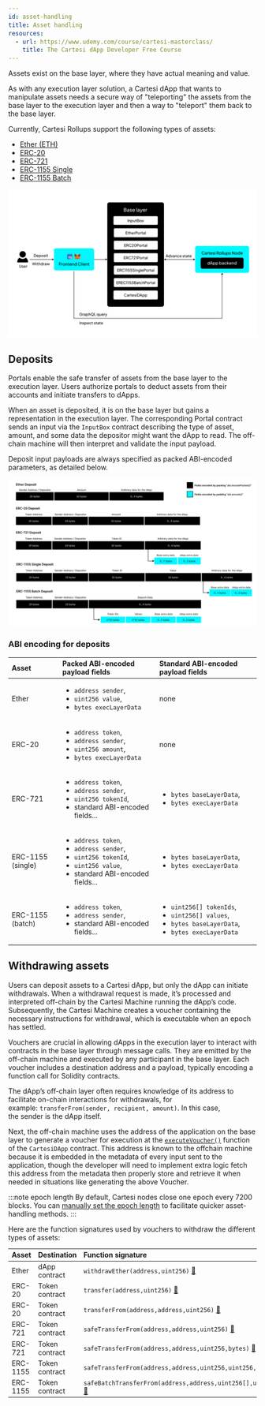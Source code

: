 ```yaml
---
id: asset-handling
title: Asset handling
resources:
  - url: https://www.udemy.com/course/cartesi-masterclass/
    title: The Cartesi dApp Developer Free Course
---
```


Assets exist on the base layer, where they have actual meaning and value.

As with any execution layer solution, a Cartesi dApp that wants to manipulate assets needs a secure way of "teleporting" the assets from the base layer to the execution layer and then a way to "teleport" them back to the base layer.

Currently, Cartesi Rollups support the following types of assets:

- [Ether (ETH)](../api-reference/contracts/portals/EtherPortal.md)
- [ERC-20](../api-reference/contracts/portals/ERC20Portal.md)
- [ERC-721](../api-reference/contracts/portals/ERC721Portal.md)
- [ERC-1155 Single](../api-reference/contracts/portals/ERC1155SinglePortal.md)
- [ERC-1155 Batch](../api-reference/contracts/portals/ERC1155BatchPortal.md)

![img](../../..//static/img/v2.0/onchain-contracts.jpg)

## Deposits

Portals enable the safe transfer of assets from the base layer to the execution layer. Users authorize portals to deduct assets from their accounts and initiate transfers to dApps.

When an asset is deposited, it is on the base layer but gains a representation in the execution layer. The corresponding Portal contract sends an input via the `InputBox` contract describing the type of asset, amount, and some data the depositor might want the dApp to read. The off-chain machine will then interpret and validate the input payload.

Deposit input payloads are always specified as packed ABI-encoded parameters, as detailed below.

![img](../../..//static/img/v2.0/deposit-payload.jpg)

### ABI encoding for deposits

| Asset             | Packed ABI-encoded payload fields                                                                                                                       | Standard ABI-encoded payload fields                                                                                              |
| :---------------- | :------------------------------------------------------------------------------------------------------------------------------------------------------ | :------------------------------------------------------------------------------------------------------------------------------- |
| Ether             | <ul><li>`address sender`,</li><li>`uint256 value`,</li><li>`bytes execLayerData`</li></ul>                                                              | none                                                                                                                             |
| ERC-20            | <ul><li>`address token`,</li><li>`address sender`,</li><li>`uint256 amount`,</li><li>`bytes execLayerData`</li></ul>                                    | none                                                                                                                             |
| ERC-721           | <ul><li>`address token`,</li><li>`address sender`,</li><li>`uint256 tokenId`,</li><li>standard ABI-encoded fields...</li></ul>                          | <ul><li>`bytes baseLayerData`,</li><li>`bytes execLayerData`</li></ul>                                                           |
| ERC-1155 (single) | <ul><li>`address token`,</li><li>`address sender`,</li><li>`uint256 tokenId`,</li><li>`uint256 value`,</li><li>standard ABI-encoded fields...</li></ul> | <ul><li>`bytes baseLayerData`,</li><li>`bytes execLayerData`</li></ul>                                                           |
| ERC-1155 (batch)  | <ul><li>`address token`,</li><li>`address sender`,</li><li>standard ABI-encoded fields...</li></ul>                                                     | <ul><li>`uint256[] tokenIds`,</li><li>`uint256[] values`,</li><li>`bytes baseLayerData`,</li><li>`bytes execLayerData`</li></ul> |

## Withdrawing assets

Users can deposit assets to a Cartesi dApp, but only the dApp can initiate withdrawals. When a withdrawal request is made, it’s processed and interpreted off-chain by the Cartesi Machine running the dApp’s code. Subsequently, the Cartesi Machine creates a voucher containing the necessary instructions for withdrawal, which is executable when an epoch has settled.

Vouchers are crucial in allowing dApps in the execution layer to interact with contracts in the base layer through message calls. They are emitted by the off-chain machine and executed by any participant in the base layer. Each voucher includes a destination address and a payload, typically encoding a function call for Solidity contracts.

The dApp’s off-chain layer often requires knowledge of its address to facilitate on-chain interactions for withdrawals, for example: `transferFrom(sender, recipient, amount)`. In this case, the sender is the dApp itself.

Next, the off-chain machine uses the address of the application on the base layer to generate a voucher for execution at the [`executeVoucher()`](../api-reference/contracts/application.md/#executevoucher) function of the `CartesiDApp` contract. This address is known to the offchain machine because it is embedded in the metadata of every input sent to the application, though the developer will need to implement extra logic fetch this address from the metadata then properly store and retrieve it when needed in situations like generating the above Voucher.

:::note epoch length
By default, Cartesi nodes close one epoch every 7200 blocks. You can [manually set the epoch length](./cli-commands.md/#run) to facilitate quicker asset-handling methods.
:::

Here are the function signatures used by vouchers to withdraw the different types of assets:

| Asset    | Destination    | Function signature                                                                                                                          |
| :------- | :------------- | :------------------------------------------------------------------------------------------------------------------------------------------ |
| Ether    | dApp contract  | `withdrawEther(address,uint256)` [:page_facing_up:](../api-reference/contracts/application.md/#withdrawether)                                |
| ERC-20   | Token contract | `transfer(address,uint256)` [:page_facing_up:](https://eips.ethereum.org/EIPS/eip-20#methods)                                               |
| ERC-20   | Token contract | `transferFrom(address,address,uint256)` [:page_facing_up:](https://eips.ethereum.org/EIPS/eip-20#methods)                                   |
| ERC-721  | Token contract | `safeTransferFrom(address,address,uint256)` [:page_facing_up:](https://eips.ethereum.org/EIPS/eip-721#specification)                        |
| ERC-721  | Token contract | `safeTransferFrom(address,address,uint256,bytes)` [:page_facing_up:](https://eips.ethereum.org/EIPS/eip-721#specification)                  |
| ERC-1155 | Token contract | `safeTransferFrom(address,address,uint256,uint256,data)` [:page_facing_up:](https://eips.ethereum.org/EIPS/eip-1155#specification)          |
| ERC-1155 | Token contract | `safeBatchTransferFrom(address,address,uint256[],uint256[],data)` [:page_facing_up:](https://eips.ethereum.org/EIPS/eip-1155#specification) |
